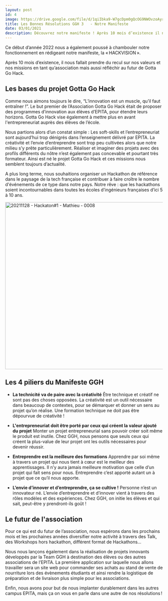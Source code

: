 ```yaml
---
layout: post
id: 4
image: https://drive.google.com/file/d/1qiIbka9-W7gcDpm0gQcOG9NWOvzoAyrO/view?usp=sharing
title: Les Bonnes Résolutions GGH 3   - Notre Manifeste
date: 03/01/2021
description: Découvrez notre manifeste ! Après 10 mois d’existence il nous fallait prendre du recul sur nos valeurs et nos missions en tant qu’association mais aussi réfléchir au futur de Gotta Go Hack.
---
```


<hback>
<hcontent>
<p>
Ce début d’année 2022 nous a également poussé à chambouler notre fonctionnement en rédigeant notre manifeste, la « HACKVISION ». 

Après 10 mois d’existence, il nous fallait prendre du recul sur nos valeurs et nos missions en tant qu’association mais aussi réfléchir au futur de Gotta Go Hack. 


## Les bases du projet Gotta Go Hack
Comme nous aimons toujours le dire, “L’innovation est un muscle, qu’il faut entraîner !”. Le but premier de l’Association Gotta Go Hack était de proposer des programmes d’innovation aux élèves d’EPITA, pour étendre leurs horizons. Gotta Go Hack vise également à mettre plus en avant l'entrepreneuriat auprès des élèves de l’école.  

Nous partions alors d’un constat simple : Les soft-skills et l’entrepreneuriat sont aujourd’hui trop dénigrés dans l’enseignement délivré par EPITA. La créativité et l’envie d’entreprendre sont trop peu cultivées alors que notre milieu s’y prête particulièrement. Réaliser et imaginer des projets avec des profils différents du nôtre n’est également pas concevable et pourtant très formateur. Ainsi est né le projet Gotta Go Hack et ces missions nous semblent toujours d’actualité. 

A plus long terme, nous souhaitions organiser un Hackathon de référence dans le paysage de la tech française et contribuer à faire croître le nombre d'événements de ce type dans notre pays. Notre rêve : que les hackathons soient incontournables dans toutes les écoles d’ingénieurs françaises d’ici 5 à 10 ans. 


<a data-flickr-embed="true" href="https://www.flickr.com/photos/club-ephemere/51785842706/in/album-72177720295591573/" title="20211128 - Hackaton#1 - Mathieu - 0008"><img src="https://live.staticflickr.com/65535/51785842706_c63b3a3882_c.jpg" width="800" height="533" alt="20211128 - Hackaton#1 - Mathieu - 0008"></a>


## Les 4 piliers du Manifeste GGH
- **La technicité va de paire avec la créativité**
Être technique et créatif ne sont pas des choses opposées. La créativité est un outil nécessaire dans beaucoup de contextes, pour se démarquer et donner un sens au projet qu’on réalise. Une formation technique ne doit pas être dépourvue de créativité ! 


- **L'entrepreneuriat doit être porté par ceux qui créent la valeur ajouté du projet**
Monter un projet entrepreneurial sans pouvoir créer soit même le produit est inutile. Chez GGH, nous pensons que seuls ceux qui créent la plus-value de leur projet ont les outils nécessaires pour devenir réussir. 


- **Entreprendre est la meilleure des formations**
Apprendre par soi même à travers un projet qui nous tient à cœur est le meilleur des apprentissages. Il n’y aura jamais meilleure motivation que celle d’un projet qui fait sens pour nous. Entreprendre c’est apporté autant un à projet que ce qu’il nous apporte.


- **L’envie d’innover et d’entreprendre, ça se cultive !**
Personne n’est un innovateur né. L’envie d’entreprendre et d’innover vient à travers des rôles modèles et des expériences. Chez GGH, on initie les élèves et qui sait, peut-être y prendront-ils goût ! 

## Le futur de l'association

Pour ce qui est du futur de l’association, nous espérons dans les prochains mois et les prochaines années diversifier notre activité à travers des Talk, des Workshops hors hackathon, différent format de Hackathons… 

Nous nous lançons également dans la réalisation de projets innovants développés par la Team GGH à destination des élèves ou des autres associations de l’EPITA. La première application sur laquelle nous allons travailler sera un site web pour commander ses achats au stand de vente de nourriture lors des évènements étudiants et ainsi rendre la logistique de préparation et de livraison plus simple pour les associations. 

Enfin, nous avons pour but de nous implanter durablement dans les autres campus EPITA, mais ça on vous en parle dans une autre de nos résolutions ! 


</hcontent>
</hback>